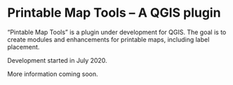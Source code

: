 # Printable Map Tools – A QGIS plugin

“Pintable Map Tools” is a plugin under development for QGIS. The goal is to create modules and enhancements for printable maps, including label placement.

Development started in July 2020.

More information coming soon.